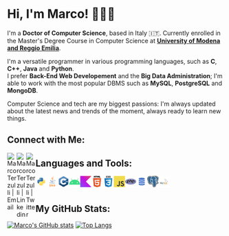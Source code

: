 # Hi, I'm Marco! 👩🏻‍💻

I'm a **Doctor of Computer Science**, based in Italy 🇮🇹. Currently enrolled in the Master's Degree Course in Computer Science at [**University of Modena and Reggio Emilia**](https://www.unimore.it/).

I'm a versatile programmer in various programming languages, such as **C**, **C++**, **Java** and **Python**.<br>
I prefer **Back-End Web Developement** and the **Big Data Administration**; I'm able to work with the most popular DBMS such as **MySQL**, **PostgreSQL** and **MongoDB**.

Computer Science and tech are my biggest passions: I'm always updated about the latest news and trends of the moment, always ready to learn new things.


## Connect with Me: 

[<img align="left" alt="Marco Terzulli | Email" width="22px" src="https://raw.githubusercontent.com/iconic/open-iconic/master/svg/gmail.svg" />][email]
[<img align="left" alt="Marco Terzulli | Linkedin" width="22px" src="https://cdn.jsdelivr.net/npm/simple-icons@v3/icons/linkedin.svg" />][linkedin]
[<img align="left" alt="Marco Terzulli | Twitter" width="22px" src="https://cdn.jsdelivr.net/npm/simple-icons@v3/icons/twitter.svg" />][twitter]


## Languages and Tools:
<img align="left" alt="Gatsby" width="26px" src="https://raw.githubusercontent.com/github/explore/80688e429a7d4ef2fca1e82350fe8e3517d3494d/topics/python/python.png" />
<img align="left" alt="GraphQL" width="26px" src="https://raw.githubusercontent.com/github/explore/80688e429a7d4ef2fca1e82350fe8e3517d3494d/topics/java/java.png" />
<img align="left" alt="Node.js" width="26px" src="https://raw.githubusercontent.com/github/explore/80688e429a7d4ef2fca1e82350fe8e3517d3494d/topics/cpp/cpp.png" />
<img align="left" alt="Sass" width="26px" src="https://raw.githubusercontent.com/github/explore/80688e429a7d4ef2fca1e82350fe8e3517d3494d/topics/android/android.png" />
<img align="left" alt="React" width="26px" src="https://raw.githubusercontent.com/github/explore/80688e429a7d4ef2fca1e82350fe8e3517d3494d/topics/kotlin/kotlin.png" />
<img align="left" alt="HTML5" width="26px" src="https://raw.githubusercontent.com/github/explore/80688e429a7d4ef2fca1e82350fe8e3517d3494d/topics/html/html.png" />
<img align="left" alt="CSS3" width="26px" src="https://raw.githubusercontent.com/github/explore/80688e429a7d4ef2fca1e82350fe8e3517d3494d/topics/css/css.png" />
<img align="left" alt="JavaScript" width="26px" src="https://raw.githubusercontent.com/github/explore/80688e429a7d4ef2fca1e82350fe8e3517d3494d/topics/javascript/javascript.png" />
<img align="left" alt="PHP" width="26px" src="https://raw.githubusercontent.com/github/explore/80688e429a7d4ef2fca1e82350fe8e3517d3494d/topics/php/php.png" />
<img align="left" alt="SQL" width="26px" src="https://raw.githubusercontent.com/github/explore/80688e429a7d4ef2fca1e82350fe8e3517d3494d/topics/sql/sql.png" />
<img align="left" alt="PostgreSQL" width="26px" src="https://raw.githubusercontent.com/github/explore/80688e429a7d4ef2fca1e82350fe8e3517d3494d/topics/postgresql/postgresql.png" />
<img align="left" alt="MySQL" width="26px" src="https://raw.githubusercontent.com/github/explore/80688e429a7d4ef2fca1e82350fe8e3517d3494d/topics/mysql/mysql.png" />
<br>
<br>

## My GitHub Stats:
<!--- ![Profile views](https://gpvc.arturio.dev/MarcoTerzulli)<br> -->
[![Marco's GitHub stats](https://github-readme-stats.vercel.app/api?username=MarcoTerzulli&count_private=true&show_icons=true&hide_rank=true&include_all_commits=true)](https://github.com/anuraghazra/github-readme-stats) 
[![Top Langs](https://github-readme-stats.vercel.app/api/top-langs/?username=MarcoTerzulli&layout=compact)](https://github.com/anuraghazra/github-readme-stats)


<!-- Collegamenti -->
[email]: mailto:terzulli.marco9@gmail.com
[linkedin]: https://www.linkedin.com/in/https://www.linkedin.com/in/marcoterzulli/
[twitter]: https://www.twitter.com/https://twitter.com/Marco_Terzulli/






<!---
## Get In Touch With Me 🌎
* 📬 terzulli.marco9 *at* gmail.com
* ⚡️ [All My Links](https://allmylinks.com/terzullimarco)
-->


<!--- Link utili 
* https://github.com/arturssmirnovs/github-profile-readme-generator
* https://github.com/anuraghazra/github-readme-stats
* https://github.com/arturssmirnovs/github-profile-views-counter
* https://github.com/simple-icons/simple-icons

-->



<!--
## Connect with Me: 

[![Gmail Badge](https://img.shields.io/badge/-terzulli.marco9@gmail.com-c14438?style=flat&logo=Gmail&logoColor=white&link=mailto:terzulli.marco9@gmail.com)](mailto:terzulli.marco9@gmail.com) 
[![Linkedin Badge](https://img.shields.io/badge/-https://www.linkedin.com/in/marcoterzulli-0072b1?style=flat&logo=Linkedin&logoColor=white&link=https://www.linkedin.com/in/https://www.linkedin.com/in/marcoterzulli/)](https://www.linkedin.com/in/https://www.linkedin.com/in/marcoterzulli/) 
[![Twitter Badge](https://img.shields.io/badge/-https://twitter.com/Marco_Terzulli-00acee?style=flat&logo=twitter&logoColor=white&link=https://twitter.com/https://twitter.com/Marco_Terzulli/)](https://www.twitter.com/https://twitter.com/Marco_Terzulli/) 

-->



<!---
## About Me
* 🎓 MCS Student at [**University of Modena and Reggio Emilia**](https://www.unimore.it/)
* 💻 Tech is my Passion
* 🚀 BTC and ETH Miner
* 📬 terzulli.marco9 *at* gmail.com

--->

<!---
## Get In Touch With Me
* 📬 terzulli.marco9 *at* gmail.com
* ⚡️ [All My Links](https://allmylinks.com/terzullimarco)
--->

<!---
- 👋 Hi, I’m @MarcoTerzulli
- 👀 I’m interested in ...
- 🌱 I’m currently learning ...
- 💞️ I’m looking to collaborate on ...
- 📫 How to reach me ...
--->

<!---
MarcoTerzulli/MarcoTerzulli is a ✨ special ✨ repository because its `README.md` (this file) appears on your GitHub profile.
You can click the Preview link to take a look at your changes.
--->
